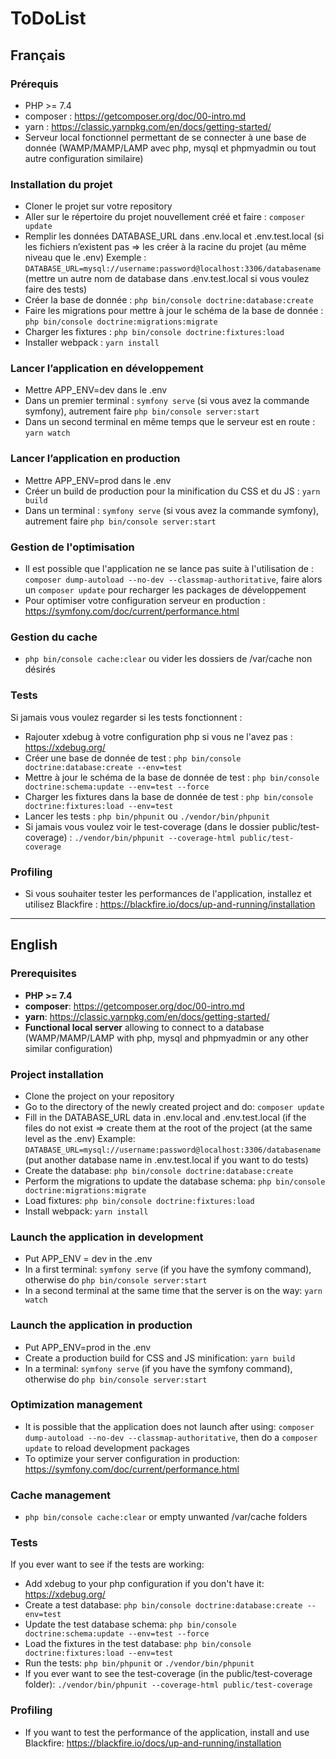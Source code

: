 # ToDoList

## Français

### Prérequis
- PHP >= 7.4
- composer : https://getcomposer.org/doc/00-intro.md
- yarn : https://classic.yarnpkg.com/en/docs/getting-started/
- Serveur local fonctionnel permettant de se connecter à une base de donnée (WAMP/MAMP/LAMP avec php, mysql et phpmyadmin ou tout autre configuration similaire)

### Installation du projet
- Cloner le projet sur votre repository
- Aller sur le répertoire du projet nouvellement créé et faire : ```composer update```
- Remplir les données DATABASE_URL dans .env.local et .env.test.local (si les fichiers n’existent pas => les créer à la racine du projet (au même niveau que le .env)
    Exemple : ```DATABASE_URL=mysql://username:password@localhost:3306/databasename``` (mettre un autre nom de database dans .env.test.local si vous voulez faire des tests)
- Créer la base de donnée : ```php bin/console doctrine:database:create```
- Faire les migrations pour mettre à jour le schéma de la base de donnée : ```php bin/console doctrine:migrations:migrate```
- Charger les fixtures : ```php bin/console doctrine:fixtures:load```
- Installer webpack : ```yarn install```

### Lancer l’application en développement
- Mettre APP_ENV=dev dans le .env
- Dans un premier terminal : ```symfony serve``` (si vous avez la commande symfony), autrement faire ```php bin/console server:start```
- Dans un second terminal en même temps que le serveur est en route : ```yarn watch```

### Lancer l’application en production
- Mettre APP_ENV=prod dans le .env
- Créer un build de production pour la minification du CSS et du JS : ```yarn build```
- Dans un terminal : ```symfony serve``` (si vous avez la commande symfony), autrement faire ```php bin/console server:start```

### Gestion de l'optimisation
- Il est possible que l'application ne se lance pas suite à l'utilisation de : ```composer dump-autoload --no-dev --classmap-authoritative```, faire alors un ```composer update``` pour recharger les packages de développement
- Pour optimiser votre configuration serveur en production : https://symfony.com/doc/current/performance.html

### Gestion du cache
- ```php bin/console cache:clear``` ou vider les dossiers de /var/cache non désirés

### Tests
Si jamais vous voulez regarder si les tests fonctionnent :
- Rajouter xdebug à votre configuration php si vous ne l'avez pas : https://xdebug.org/
- Créer une base de donnée de test : ```php bin/console doctrine:database:create --env=test```
- Mettre à jour le schéma de la base de donnée de test : ```php bin/console doctrine:schema:update --env=test --force```
- Charger les fixtures dans la base de donnée de test : ```php bin/console doctrine:fixtures:load --env=test```
- Lancer les tests : ```php bin/phpunit``` ou ```./vendor/bin/phpunit```
- Si jamais vous voulez voir le test-coverage (dans le dossier public/test-coverage) : ```./vendor/bin/phpunit --coverage-html public/test-coverage```

### Profiling
- Si vous souhaiter tester les performances de l'application, installez et utilisez Blackfire : https://blackfire.io/docs/up-and-running/installation

--------------------------------------------------------------------------------------

## English

### Prerequisites
- **PHP >= 7.4**
- **composer**: https://getcomposer.org/doc/00-intro.md
- **yarn**: https://classic.yarnpkg.com/en/docs/getting-started/
- **Functional local server** allowing to connect to a database (WAMP/MAMP/LAMP with php, mysql and phpmyadmin or any other similar configuration)

### Project installation
- Clone the project on your repository
- Go to the directory of the newly created project and do: ```composer update```
- Fill in the DATABASE_URL data in .env.local and .env.test.local (if the files do not exist => create them at the root of the project (at the same level as the .env)
    Example: ```DATABASE_URL=mysql://username:password@localhost:3306/databasename``` (put another database name in .env.test.local if you want to do tests)
- Create the database: ```php bin/console doctrine:database:create```
- Perform the migrations to update the database schema: ```php bin/console doctrine:migrations:migrate```
- Load fixtures: ```php bin/console doctrine:fixtures:load```
- Install webpack: ```yarn install```

### Launch the application in development
- Put APP_ENV = dev in the .env
- In a first terminal: ```symfony serve``` (if you have the symfony command), otherwise do ```php bin/console server:start```
- In a second terminal at the same time that the server is on the way: ```yarn watch```

### Launch the application in production
- Put APP_ENV=prod in the .env
- Create a production build for CSS and JS minification: ```yarn build```
- In a terminal: ```symfony serve``` (if you have the symfony command), otherwise do ```php bin/console server:start```

### Optimization management
- It is possible that the application does not launch after using: ```composer dump-autoload --no-dev --classmap-authoritative```, then do a ```composer update``` to reload development packages
- To optimize your server configuration in production: https://symfony.com/doc/current/performance.html

### Cache management
- ```php bin/console cache:clear``` or empty unwanted /var/cache folders

### Tests
If you ever want to see if the tests are working:
- Add xdebug to your php configuration if you don't have it: https://xdebug.org/
- Create a test database: ```php bin/console doctrine:database:create --env=test```
- Update the test database schema: ```php bin/console doctrine:schema:update --env=test --force```
- Load the fixtures in the test database: ```php bin/console doctrine:fixtures:load --env=test```
- Run the tests: ```php bin/phpunit``` or ```./vendor/bin/phpunit```
- If you ever want to see the test-coverage (in the public/test-coverage folder): ```./vendor/bin/phpunit --coverage-html public/test-coverage```

### Profiling
- If you want to test the performance of the application, install and use Blackfire: https://blackfire.io/docs/up-and-running/installation